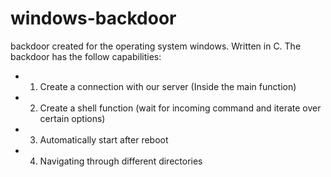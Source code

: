 # windows-backdoor
backdoor created for the operating system windows. Written in C.
The backdoor has the follow capabilities:
* 1) Create a connection with our server (Inside the main function)
* 2) Create a shell function (wait for incoming command and iterate over certain options)
* 3) Automatically start after reboot
* 4) Navigating through different directories

